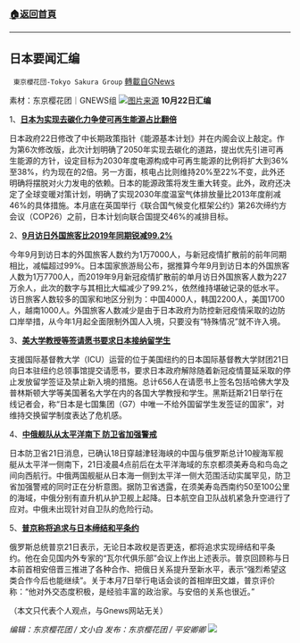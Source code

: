 ###  [:house:返回首頁](https://github.com/ourhimalayas/txt)
---


## 日本要闻汇编
` 東京櫻花団-Tokyo Sakura Group` [轉載自GNews](https://gnews.org/zh-hans/1610541/)

素材：东京樱花团｜GNEWS组
![](https://lh6.googleusercontent.com/7vd2cv8zgAkatdk6A30Mtsu_dH-UWr7JOXaK7Yjlki4PheejdPlQ-b1p8krntAjeYJOG-qY2ZKNzCahb9mrJtBYHBQBGecC7X-CrjimsSWZwcdg4Mxym5bO4LCBS4COvtY7noNW5=s1600)[图片来源](https://china.kyodonews.net/news/2021/10/5d3070c19dce.html)
**10月22日汇编**

1、[**日本为实现去碳化力争使可再生能源占比翻倍**](https://china.kyodonews.net/news/2021/10/5d3070c19dce.html)

日本政府22日修改了中长期政策指针《能源基本计划》并在内阁会议上敲定。作为第6次修改版，此次计划明确了2050年实现去碳化的道路，提出优先引进可再生能源的方针，设定目标为2030年度电源构成中可再生能源的比例将扩大到36%至38%，约为现在的2倍。另一方面，核电占比则维持20%至22%不变，此外还明确将摆脱对火力发电的依赖。日本的能源政策将发生重大转变。此外，政府还决定了全球变暖对策计划，明确了实现2030年度温室气体排放量比2013年度削减46%的具体措施。本月底在英国举行《联合国气候变化框架公约》第26次缔约方会议（COP26）之前，日本计划向联合国提交46%的减排目标。

2、[**9月访日外国旅客比2019年同期锐减99.2%**](https://www3.nhk.or.jp/nhkworld/zh/news/328681/)

今年9月到访日本的外国旅客人数约为1万7000人，与新冠疫情扩散前的前年同期相比，减幅超过99%。日本国家旅游局公布，据推算今年9月到访日本的外国旅客人数为1万7700人，而2019年9月新冠疫情扩散前的单月访日外国旅客人数为227万余人，此次的数字与其相比大幅减少了99.2%，依然维持堪破记录的低水平。访日旅客人数较多的国家和地区分别为：中国4000人，韩国2200人，美国1700人，越南1000人。外国旅客人数减少是由于日本政府为防控新冠疫情采取的边防口岸举措，从今年1月起全面限制外国人入境，只要没有“特殊情况”就不许入境。

3、[**美大学教授等签请愿书要求日本接纳留学生**](https://china.kyodonews.net/news/2021/10/efcfd75f5bbc.html)

支援国际基督教大学（ICU）运营的位于美国纽约的日本国际基督教大学财团21日向日本驻纽约总领事馆提交请愿书，要求日本政府解除随着新冠疫情蔓延采取的停止发放留学签证及禁止新入境的措施。总计656人在请愿书上签名包括哈佛大学及普林斯顿大学等美国著名大学在内的各国大学教授和学生。黑斯廷斯21日举行在线记者会，称“日本是七国集团（G7）中唯一不给外国留学生发签证的国家”，对维持交换留学制度表达了危机感。

4、[**中俄舰队从太平洋南下 防卫省加强警戒**](https://china.kyodonews.net/news/2021/10/53acd7d9ab43--.html)

日本防卫省21日消息，已确认18日穿越津轻海峡的中国与俄罗斯总计10艘海军舰艇从太平洋一侧南下，21日凌晨4点前后在太平洋海域的东京都须美寿岛和鸟岛之间向西航行。中俄两国舰艇从日本海一侧到太平洋一侧大范围活动实属罕见，防卫省加强警戒的同时正在分析意图。据防卫省透露，在须美寿岛西南约50至100公里的海域，中俄分别有直升机从护卫舰上起降。日本航空自卫队战机紧急升空进行了应对。中俄未出现针对自卫队的危险行动。

5、[**普京称将追求与日本缔结和平条约**](https://china.kyodonews.net/news/2021/10/1a5baee61690.html)

俄罗斯总统普京21日表示，无论日本政权是否更迭，都将追求实现缔结和平条约。他在会见国内外专家的“瓦尔代俱乐部”会议上作出上述表示。普京回顾称与日本前首相安倍晋三推进了各种合作、把俄日关系提升至新水平，表示“强烈希望这类合作今后也能继续”。关于本月7日举行电话会谈的首相岸田文雄，普京评价称：“他对外交态度积极，是经验丰富的政治家。与安倍的关系也很近。”

（本文只代表个人观点，与Gnews网站无关）

*编辑：东京樱花团 / 文小白*
*发布：东京樱花团 / 平安卿卿*
![](https://assets.gnews.org/wp-content/uploads/2021/10/%E6%A8%B1%E8%8A%B1%E5%9B%A2-1.jpg)
